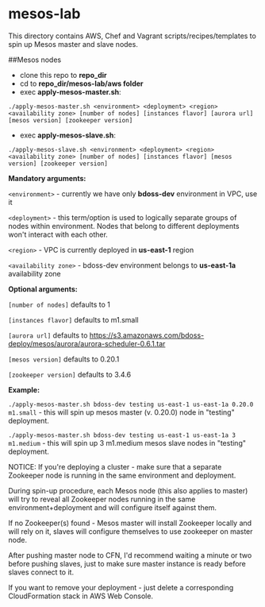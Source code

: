 mesos-lab
=========
This directory contains AWS, Chef and Vagrant scripts/recipes/templates to spin up Mesos master and slave nodes.

##Mesos nodes

- clone this repo to **repo_dir**
- cd to **repo_dir/mesos-lab/aws folder**
- exec **apply-mesos-master.sh**:

```
./apply-mesos-master.sh <environment> <deployment> <region> <availability zone> [number of nodes] [instances flavor] [aurora url] [mesos version] [zookeeper version]
```

- exec **apply-mesos-slave.sh**:

```
./apply-mesos-slave.sh <environment> <deployment> <region> <availability zone> [number of nodes] [instances flavor] [mesos version] [zookeeper version]
```

**Mandatory arguments:**

`<environment>` - currently we have only **bdoss-dev** environment in VPC, use it

`<deployment>` - this term/option is used to logically separate groups of nodes within environment. Nodes that belong to different deployments won't interact with each other.

`<region>` - VPC is currently deployed in **us-east-1** region

`<availability zone>` - bdoss-dev environment belongs to **us-east-1a** availability zone

**Optional arguments:**

`[number of nodes]` defaults to 1

`[instances flavor]` defaults to m1.small

`[aurora url]` defaults to https://s3.amazonaws.com/bdoss-deploy/mesos/aurora/aurora-scheduler-0.6.1.tar

`[mesos version]` defaults to 0.20.1

`[zookeeper version]` defaults to 3.4.6

**Example:**

`./apply-mesos-master.sh bdoss-dev testing us-east-1 us-east-1a 0.20.0 m1.small` - this will spin up mesos master (v. 0.20.0) node in "testing" deployment.

`./apply-mesos-master.sh bdoss-dev testing us-east-1 us-east-1a 3 m1.medium` - this will spin up 3 m1.medium mesos slave nodes in "testing" deployment.

NOTICE: If you're deploying a cluster - make sure that a separate Zookeeper node is running in the same environment and deployment.

During spin-up procedure, each Mesos node (this also applies to master) will try to reveal all Zookeeper nodes running in the same environment+deployment and will configure itself against them.

If no Zookeeper(s) found - Mesos master will install Zookeeper locally and will rely on it, slaves will configure themselves to use zookeeper on master node.

After pushing master node to CFN, I'd recommend waiting a minute or two before pushing slaves, just to make sure master instance is ready before slaves connect to it.

If you want to remove your deployment - just delete a corresponding CloudFormation stack in AWS Web Console.